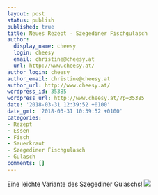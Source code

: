```yaml
---
layout: post
status: publish
published: true
title: Neues Rezept - Szegediner Fischgulasch
author:
  display_name: cheesy
  login: cheesy
  email: christine@cheesy.at
  url: http://www.cheesy.at/
author_login: cheesy
author_email: christine@cheesy.at
author_url: http://www.cheesy.at/
wordpress_id: 35385
wordpress_url: http://www.cheesy.at/?p=35385
date: '2018-03-31 12:39:52 +0100'
date_gmt: '2018-03-31 10:39:52 +0100'
categories:
- Rezept
- Essen
- Fisch
- Sauerkraut
- Szegediner Fischgulasch
- Gulasch
comments: []
---
```

Eine leichte Variante des Szegediner Gulaschs!
[![](http://www.cheesy.at/wp-content/uploads/Gulasch-6.jpg)](http://www.cheesy.at/rezepte/hauptspeisen/fisch/szegediner-fischgulasch/)
